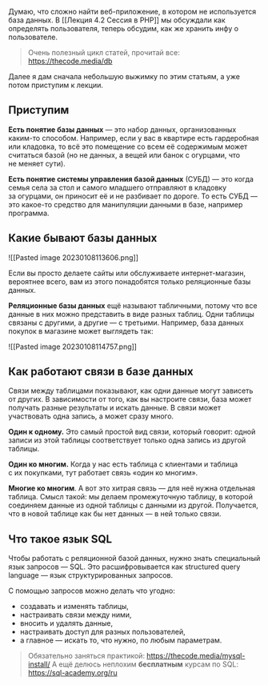 Думаю, что сложно найти веб-приложение, в котором не используется база данных. В [[Лекция 4.2 Сессия в PHP]] мы обсуждали как определять пользователя, теперь обсудим, как же хранить инфу о пользователе.

> Очень полезный цикл статей, прочитай все: https://thecode.media/db

Далее я дам сначала небольшую выжимку по этим статьям, а уже потом приступим к лекции.

## Приступим

**Есть понятие базы данных** — это набор данных, организованных каким-то способом. Например, если у вас в квартире есть гардеробная или кладовка, то всё это помещение со всем её содержимым может считаться базой (но не данных, а вещей или банок с огурцами, что не меняет сути).

**Есть понятие системы управления базой данных** (СУБД) — это когда семья села за стол и самого младшего отправляют в кладовку за огурцами, он приносит её и не разбивает по дороге. То есть СУБД — это какое-то средство для манипуляции данными в базе, например программа.

## Какие бывают базы данных

![[Pasted image 20230108113606.png]]

Если вы просто делаете сайты или обслуживаете интернет-магазин, вероятнее всего, вам из этого понадобятся только реляционные базы данных.

**Реляционные базы данных** ещё называют табличными, потому что все данные в них можно представить в виде разных таблиц. Одни таблицы связаны с другими, а другие — с третьими. Например, база данных покупок в магазине может выглядеть так:

![[Pasted image 20230108114757.png]]

## Как работают связи в базе данных
Связи между таблицами показывают, как одни данные могут зависеть от других. В зависимости от того, как вы настроите связи, база может получать разные результаты и искать данные. В связи может участвовать одна запись, а может сразу много.

**Один к одному.** Это самый простой вид связи, который говорит: одной записи из этой таблицы соответствует только одна запись из другой таблицы.

**Один ко многим.** Когда у нас есть таблица с клиентами и таблица с их покупками, тут работает связь «один ко многим».

**Многие ко многим**. А вот это хитрая связь — для неё нужна отдельная таблица. Смысл такой: мы делаем промежуточную таблицу, в которой соединяем данные из одной таблицы с данными из другой. Получается, что в новой таблице как бы нет данных — в ней только связи.

## Что такое язык SQL
Чтобы работать с реляционной базой данных, нужно знать специальный язык запросов — SQL. Это расшифровывается как structured query language — язык структурированных запросов.

С помощью запросов можно делать что угодно:

-   создавать и изменять таблицы,
-   настраивать связи между ними,
-   вносить и удалять данные, 
-   настраивать доступ для разных пользователей,
-   а главное — искать то, что нужно, по любым параметрам.

> Обязательно заняться практикой: https://thecode.media/mysql-install/
> А ещё делюсь неплохим **бесплатным** курсам по SQL: https://sql-academy.org/ru

